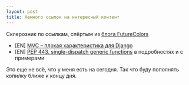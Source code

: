 ```yaml
---
layout: post
title: Немного ссылок на интересный контент
---
```


Склерозник по ссылкам, спёртым из [блога FutureColors](http://blog.futurecolors.ru/)

*   \[EN\] [MVC &ndash; плохая характеристика для Django](http://lukeplant.me.uk/blog/posts/mvc-is-not-a-helpful-analogy-for-django/)
*   \[EN\] [PEP 443. single-dispatch generic functions](http://lukasz.langa.pl/8/single-dispatch-generic-functions/#not-quite) в подробностях и с примерами

Это еще не всё, что у меня есть на сегодня. Так что буду пополнять копилку ближе к концу дня.
